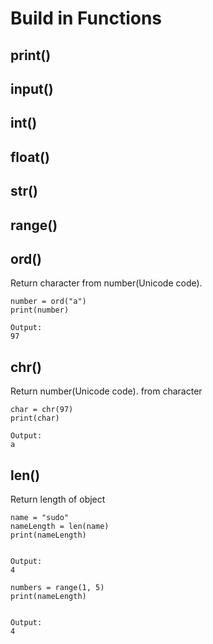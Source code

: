 # Build in Functions

## print()


## input()


## int()


## float()


## str()


## range()


## ord()

Return character from number(Unicode code).

```
number = ord("a")
print(number)

Output:
97
```

## chr()

Return number(Unicode code). from character

```
char = chr(97)
print(char)

Output:
a
```

## len()

Return length of object

```
name = "sudo"
nameLength = len(name)
print(nameLength)


Output:
4
```

```
numbers = range(1, 5)
print(nameLength)


Output:
4
```
